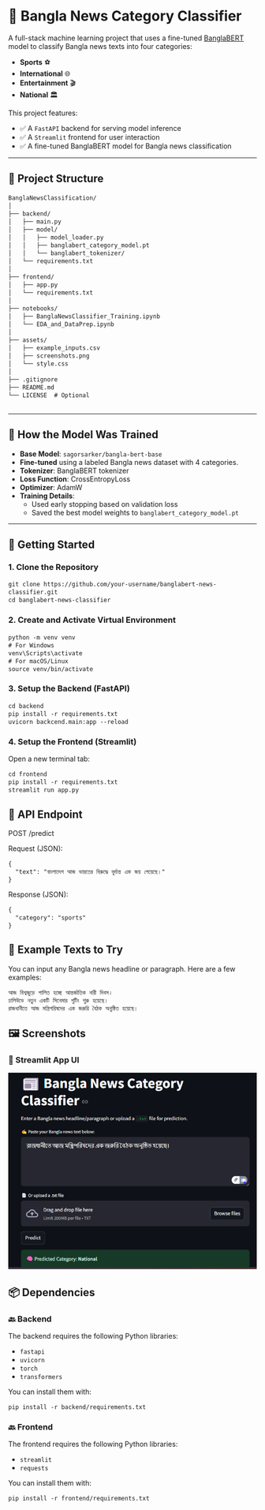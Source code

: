 # 📰 Bangla News Category Classifier

A full-stack machine learning project that uses a fine-tuned [BanglaBERT](https://huggingface.co/sagorsarker/bangla-bert-base) model to classify Bangla news texts into four categories:

- **Sports** ⚽
- **International** 🌐
- **Entertainment** 🎬
- **National** 🏛️

This project features:
- ✅ A `FastAPI` backend for serving model inference
- ✅ A `Streamlit` frontend for user interaction
- ✅ A fine-tuned BanglaBERT model for Bangla news classification

---

## 📂 Project Structure
```
BanglaNewsClassification/
│
├── backend/
│   ├── main.py
│   ├── model/
│   │   ├── model_loader.py
│   │   ├── banglabert_category_model.pt
│   │   └── banglabert_tokenizer/
│   └── requirements.txt
│
├── frontend/
│   ├── app.py
│   └── requirements.txt
│
├── notebooks/
│   ├── BanglaNewsClassifier_Training.ipynb
│   └── EDA_and_DataPrep.ipynb
│
├── assets/
│   ├── example_inputs.csv
│   ├── screenshots.png
│   └── style.css
│
├── .gitignore
├── README.md
└── LICENSE  # Optional


```


---

## 🧠 How the Model Was Trained

- **Base Model**: `sagorsarker/bangla-bert-base`
- **Fine-tuned** using a labeled Bangla news dataset with 4 categories.
- **Tokenizer**: BanglaBERT tokenizer
- **Loss Function**: CrossEntropyLoss
- **Optimizer**: AdamW
- **Training Details**:
  - Used early stopping based on validation loss
  - Saved the best model weights to `banglabert_category_model.pt`

---

## 🚀 Getting Started

### 1. Clone the Repository

```
git clone https://github.com/your-username/banglabert-news-classifier.git
cd banglabert-news-classifier
```

### 2. Create and Activate Virtual Environment
```
python -m venv venv
# For Windows
venv\Scripts\activate
# For macOS/Linux
source venv/bin/activate

```

###  3. Setup the Backend (FastAPI)

```
cd backend
pip install -r requirements.txt
uvicorn backcend.main:app --reload

```

### 4. Setup the Frontend (Streamlit)
Open a new terminal tab:

```
cd frontend
pip install -r requirements.txt
streamlit run app.py

```
## 📮 API Endpoint
POST /predict

Request (JSON):

```
{
  "text": "বাংলাদেশ আজ ভারতের বিরুদ্ধে দুর্দান্ত এক জয় পেয়েছে।"
}

```
Response (JSON):

```
{
  "category": "sports"
}

```

## 📌 Example Texts to Try
You can input any Bangla news headline or paragraph. Here are a few examples:
```
আজ বিশ্বজুড়ে পালিত হচ্ছে আন্তর্জাতিক নারী দিবস।
ঢালিউডে নতুন একটি সিনেমার শুটিং শুরু হয়েছে।
রাজধানীতে আজ মন্ত্রিপরিষদের এক জরুরি বৈঠক অনুষ্ঠিত হয়েছে।

```
## 🖼️ Screenshots

### 🔸 Streamlit App UI
![Streamlit UI](assets/UI.png)
## 📦 Dependencies

### 🔙 Backend

The backend requires the following Python libraries:

- `fastapi`
- `uvicorn`
- `torch`
- `transformers`

You can install them with:

```
pip install -r backend/requirements.txt

```

### 🔙 Frontend

The frontend requires the following Python libraries:

- `streamlit`
- `requests`

You can install them with:

```
pip install -r frontend/requirements.txt

```
